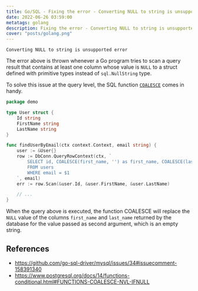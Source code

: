 ```yaml
---
title: Go/SQL - Fixing the error - Converting NULL to string is unsupported error
date: 2022-06-26 03:59:00
metatags: golang
description: Fixing the error - Converting NULL to string is unsupported error; thrown when querying a nullable field in Go.
cover: "posts/golang.png"
---
```


```
Converting NULL to string is unsupported error
```

The error above is thrown whenever a Go program tries to scan a query result that contains at least one column whose value is `NULL` to a struct defined with primitive types instead of `sql.NullString` type.

To solve this issue at the query level, the SQL function [`COALESCE`](https://www.postgresql.org/docs/14/functions-conditional.html#FUNCTIONS-COALESCE-NVL-IFNULL) comes in handy.

```go
package demo

type User struct {
    Id string
    FirstName string
    LastName string
}

func findUserByEmail(ctx context.Context, email string) {
    user := &User{}
	row := DbConn.QueryRowContext(ctx, `
		SELECT id, COALESCE(first_name, '') as first_name, COALESCE(last_name, '') as last_name
		FROM users
		WHERE email = $1
	`, email)
	err := row.Scan(&user.Id, &user.FirstName, &user.LastName)

    // ...
}
```

When the query above is executed, the function COALESCE will replace the `NULL` value of the columns `first_name` and `last_name` returned by the database for the value passed as second argument, which is an empty string.

## References

- https://github.com/go-sql-driver/mysql/issues/34#issuecomment-158391340
- https://www.postgresql.org/docs/14/functions-conditional.html#FUNCTIONS-COALESCE-NVL-IFNULL